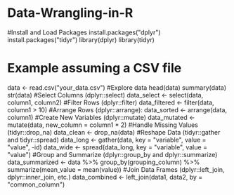 # Data-Wrangling-in-R
#Install and Load Packages
install.packages("dplyr")
install.packages("tidyr")
library(dplyr)
library(tidyr)
# Example assuming a CSV file
data <- read.csv("your_data.csv")
#Explore data
head(data)
summary(data)
str(data)
#Select Columns (dplyr::select)
data_select <- select(data, column1, column2)
#Filter Rows (dplyr::filter)
data_filtered <- filter(data, column1 > 10)
#Arrange Rows (dplyr::arrange):
data_sorted <- arrange(data, column1)
#Create New Variables (dplyr::mutate)
data_mutated <- mutate(data, new_column = column1 * 2)
#Handle Missing Values (tidyr::drop_na)
data_clean <- drop_na(data)
#Reshape Data (tidyr::gather and tidyr::spread)
data_long <- gather(data, key = "variable", value = "value", -id)
data_wide <- spread(data_long, key = "variable", value = "value")
#Group and Summarize (dplyr::group_by and dplyr::summarize)
data_summarized <- data %>%
  group_by(grouping_column) %>%
  summarize(mean_value = mean(value))
#Join Data Frames (dplyr::left_join, dplyr::inner_join, etc.)
data_combined <- left_join(data1, data2, by = "common_column")




